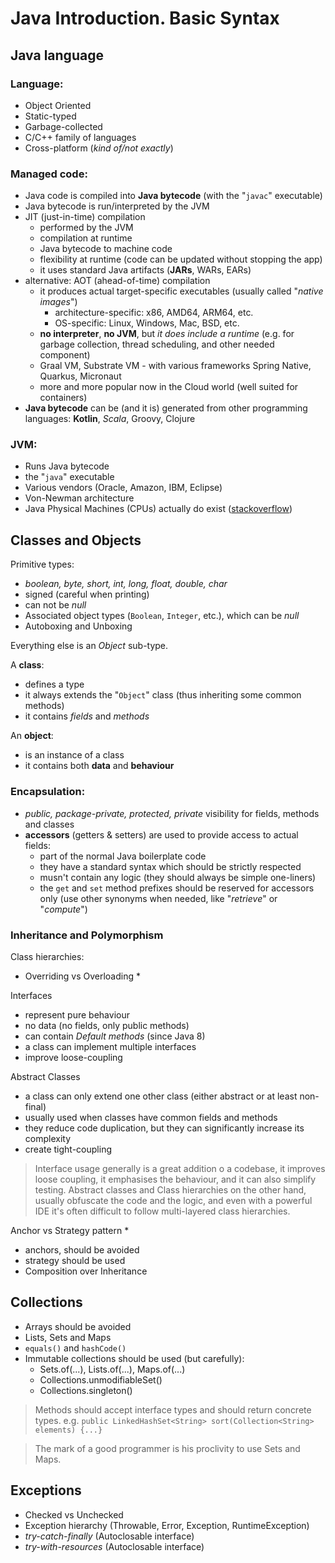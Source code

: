 Java Introduction. Basic Syntax
===

Java language
---
### Language:
  - Object Oriented
  - Static-typed
  - Garbage-collected
  - C/C++ family of languages
  - Cross-platform (_kind of/not exactly_)

### Managed code:
  - Java code is compiled into **Java bytecode** (with the "`javac`" executable)
  - Java bytecode is run/interpreted by the JVM
  - JIT (just-in-time) compilation
    * performed by the JVM
    * compilation at runtime
    * Java bytecode to machine code
    * flexibility at runtime (code can be updated without stopping the app)
    * it uses standard Java artifacts (**JARs**, WARs, EARs)
  - alternative: AOT (ahead-of-time) compilation
    * it produces actual target-specific executables (usually called "_native images_")
      + architecture-specific: x86, AMD64, ARM64, etc.
      + OS-specific: Linux, Windows, Mac, BSD, etc.
    * **no interpreter**, **no JVM**, but _it does include a runtime_ (e.g. for garbage collection, thread scheduling, and other needed component)
    * Graal VM, Substrate VM - with various frameworks Spring Native, Quarkus, Micronaut
    * more and more popular now in the Cloud world (well suited for containers)
  - **Java bytecode** can be (and it is) generated from other programming languages: **Kotlin**, _Scala_, Groovy, Clojure

### JVM:
  - Runs Java bytecode
  - the "`java`" executable
  - Various vendors (Oracle, Amazon, IBM, Eclipse)
  - Von-Newman architecture
  - Java Physical Machines (CPUs) actually do exist ([stackoverflow](https://stackoverflow.com/questions/4007579/what-about-java-physical-machine))

Classes and Objects
---
Primitive types:
  - _boolean, byte, short, int, long, float, double, char_
  - signed (careful when printing)
  - can not be _null_
  - Associated object types (`Boolean`, `Integer`, etc.), which can be _null_
  - Autoboxing and Unboxing

Everything else is an _Object_ sub-type.

A **class**:
  - defines a type
  - it always extends the "`Object`" class (thus inheriting some common methods)
  - it contains *fields* and *methods*

An **object**:
  - is an instance of a class
  - it contains both **data** and **behaviour**

### Encapsulation:
  - _public, package-private, protected, private_ visibility for fields, methods and classes
  - **accessors** (getters & setters) are used to provide access to actual fields:
    * part of the normal Java boilerplate code
    * they have a standard syntax which should be strictly respected
    * musn't contain any logic (they should always be simple one-liners)
    * the `get` and `set` method prefixes should be reserved for accessors only (use other synonyms when needed, like
      "_retrieve_" or "_compute_")

### Inheritance and Polymorphism
Class hierarchies:
  - Overriding vs Overloading *

Interfaces
  - represent pure behaviour
  - no data (no fields, only public methods)
  - can contain _Default methods_ (since Java 8)
  - a class can implement multiple interfaces
  - improve loose-coupling

Abstract Classes
  - a class can only extend one other class (either abstract or at least non-final)
  - usually used when classes have common fields and methods
  - they reduce code duplication, but they can significantly increase its complexity
  - create tight-coupling

> Interface usage generally is a great addition o a codebase, it improves loose coupling, it emphasises the behaviour,
> and it can also simplify testing.
> Abstract classes and Class hierarchies on the other hand, usually obfuscate the code and the logic, and even with a
> powerful IDE it's often difficult to follow multi-layered class hierarchies.

Anchor vs Strategy pattern *
- anchors, should be avoided
- strategy should be used
- Composition over Inheritance


Collections
---
* Arrays should be avoided
* Lists, Sets and Maps
* `equals()` and `hashCode()`
* Immutable collections should be used (but carefully):
    * Sets.of(...), Lists.of(...), Maps.of(...)
    * Collections.unmodifiableSet()
    * Collections.singleton()

> Methods should accept interface types and should return concrete types.
> e.g. `public LinkedHashSet<String> sort(Collection<String> elements) {...}`

> The mark of a good programmer is his proclivity to use Sets and Maps.

Exceptions
---
* Checked vs Unchecked
* Exception hierarchy (Throwable, Error, Exception, RuntimeException)
* _try-catch-finally_ (Autoclosable interface)
* _try-with-resources_ (Autoclosable interface)